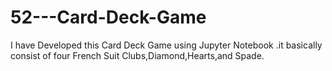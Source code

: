 # 52---Card-Deck-Game
I  have Developed this Card Deck Game using Jupyter Notebook .it basically consist of four French Suit Clubs,Diamond,Hearts,and Spade.
